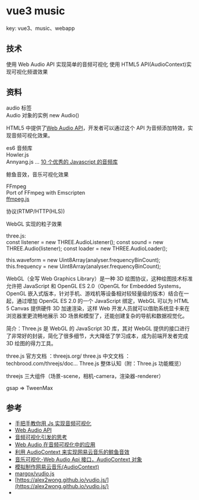 # vue3 music

key: vue3、music、webapp

## 技术

使用 Web Audio API 实现简单的音频可视化
使用 HTML5 API(AudioContext)实现可视化频谱效果

## 资料

audio 标签  
Audio 对象的实例 new Audio()

HTML5 中提供了[Web Audio API](https://developer.mozilla.org/zh-CN/docs/Web/API/Web_Audio_API)，开发者可以通过这个 API 为音频添加特效，实现音频可视化效果。

es6 音频库  
Howler.js  
Annyang.js
...
[10 个优秀的 Javascript 的音频库](https://blog.csdn.net/u012612399/article/details/50071801)

鲸鱼音效，音乐可视化效果

FFmpeg  
Port of FFmpeg with Emscripten  
[ffmpeg.js](https://github.com/Kagami/ffmpeg.js)

协议(RTMP/HTTP(HLS))

WebGL 实现的粒子效果

three.js:  
const listener = new THREE.AudioListener();
const sound = new THREE.Audio(listener);
const loader = new THREE.AudioLoader();

this.waveform = new Uint8Array(analyser.frequencyBinCount);
this.frequency = new Uint8Array(analyser.frequencyBinCount);

WebGL（全写 Web Graphics Library）是一种 3D 绘图协议，这种绘图技术标准允许把 JavaScript 和 OpenGL ES 2.0（OpenGL for Embedded Systems，OpenGL 嵌入式版本，针对手机、游戏机等设备相对较轻量级的版本）结合在一起，通过增加 OpenGL ES 2.0 的一个 JavaScript 绑定，WebGL 可以为 HTML 5 Canvas 提供硬件 3D 加速渲染，这样 Web 开发人员就可以借助系统显卡来在浏览器里更流畅地展示 3D 场景和模型了，还能创建复杂的导航和数据视觉化。

简介：Three.js 是 WebGL 的 JavaScript 3D 库，其对 WebGL 提供的接口进行了非常好的封装，简化了很多细节，大大降低了学习成本，成为前端开发者完成 3D 绘图的得力工具。

three.js 官方文档 ：threejs.org/
three.js 中文文档 ： techbrood.com/threejs/doc…
Three.js 整体认知（附：Three.js 功能概览）

threejs 三大组件（场景-scene，相机-camera，渲染器-renderer）

gsap => TweenMax

## 参考

- [手把手教你用 Js 实现音频可视化](https://www.jianshu.com/p/7c4f58ee8972)
- [Web Audio API](https://developer.mozilla.org/zh-CN/docs/Web/API/Web_Audio_API)
- [音频可视化引发的思考](https://www.jianshu.com/p/002d83bd98a3)
- [Web Audio 在音频可视化中的应用](https://segmentfault.com/a/1190000020498421)
- [利用 AudioContext 来实现网易云音乐的鲸鱼音效](https://segmentfault.com/a/1190000017090438)
- [音乐可视化-Web Audio Api 接口，AudioContext 对象](https://baijiahao.baidu.com/s?id=1624606995991147075&wfr=spider&for=pc)
- [模拟制作网易云音乐(AudioContext)](https://www.cnblogs.com/rynxiao/p/7798419.html)
- [margox/vudio.js](https://github.com/margox/vudio.js)
- [https://alex2wong.github.io/vudio.js/](https://alex2wong.github.io/vudio.js/)
- []()
